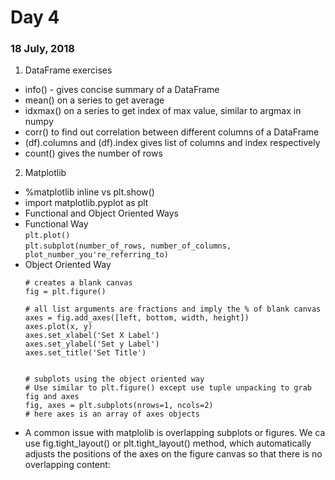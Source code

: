 # Day 4
### 18 July, 2018

1. DataFrame exercises
  * info() - gives concise summary of a DataFrame
  * mean() on a series to get average
  * idxmax() on a series to get index of max value, similar to argmax in numpy
  * corr() to find out correlation between different columns of a DataFrame
  * (df).columns and (df).index gives list of columns and index respectively
  * count() gives the number of rows

2. Matplotlib
  * %matplotlib inline vs plt.show()
  * import matplotlib.pyplot as plt
  * Functional and Object Oriented Ways
  * Functional Way  
    ```plt.plot()```  
    ```plt.subplot(number_of_rows, number_of_columns, plot_number_you're_referring_to)```
  * Object Oriented Way  
    ```
    # creates a blank canvas
    fig = plt.figure()

    # all list arguments are fractions and imply the % of blank canvas
    axes = fig.add_axes([left, bottom, width, height])
    axes.plot(x, y)
    axes.set_xlabel('Set X Label')
    axes.set_ylabel('Set y Label')
    axes.set_title('Set Title')


    # subplots using the object oriented way
    # Use similar to plt.figure() except use tuple unpacking to grab fig and axes
    fig, axes = plt.subplots(nrows=1, ncols=2)
    # here axes is an array of axes objects
    ```
  * A common issue with matplolib is overlapping subplots or figures. We ca use fig.tight_layout() or plt.tight_layout() method, which automatically adjusts the positions of the axes on the figure canvas so that there is no overlapping content: